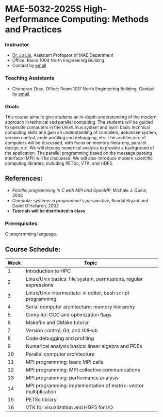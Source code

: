 # MAE-5032-2025S High-Performance Computing: Methods and Practices

### Instructor
- [Dr. Ju Liu](https://ju-liu.github.io), Assistant Professor of MAE Department
- Office: Room 1004 North Engineering Building
- Contact by [email](mailto:liuj36@sustech.edu.cn)

### Teaching Assistants
- Chongran Zhao, Office: Room 1017 North Engineering Building, Contact by [email](mailto:12332529@mail.sustech.edu.cn).

### Goals
This course aims to give students an in-depth understanding of the modern approach in technical and parallel computing. The students will be guided to operate computers in the Unix/Linux system and learn basic technical computing skills and gain an understanding of compilers, aotumake system, version control, code profiling and debugging, etc. The architecture of computers will be discussed, with focus on memory hierarchy, parallel design, etc. We will discuss numerical analysis to provide a background of the application. The parallel programming based on the message passing interface (MPI) will be discussed. We will also introduce modern scientific computing libraries, including PETSc, VTK, and HDF5.

## References:
- *Parallel programming in C with MPI and OpenMP*, Michale J. Quinn, 2003  
- *Computer systems: a programmer’s perspective*, Randal Bryant and David O’Hallaron, 2002  
- **Tutorials will be distributed in class**  

### Prerequisites
C programming language.

## Course Schedule:
| Week  | Topic |
|-------|--------------------------------------------------|
| 1     | Introduction to HPC |
| 2     | Linux/Unix basics: file system, permissions, regular expressions |
| 3     | Linux/Unix intermediate: vi editor, bash script programming |
| 4     | Serial computer architecture: memory hierarchy |
| 5     | Compiler: GCC and optimization flags |
| 6     | Makefile and CMake tutorial |
| 7     | Version control, Git, and GitHub |
| 8     | Code debugging and profiling |
| 9     | Numerical analysis basics: linear algebra and PDEs |
| 10    | Parallel computer architecture |
| 11    | MPI programming: basic MPI calls |
| 12    | MPI programming: MPI collective communications |
| 13    | MPI programming: performance analysis |
| 14    | MPI programming: implementation of matrix-vector multiplication |
| 15    | PETSc library |
| 16    | VTK for visualization and HDF5 for I/O |
